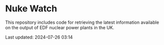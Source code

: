 # Nuke Watch

This repository includes code for retrieving the latest information available on the output of EDF nuclear power plants in the UK.

Last updated: 2024-07-26 03:14